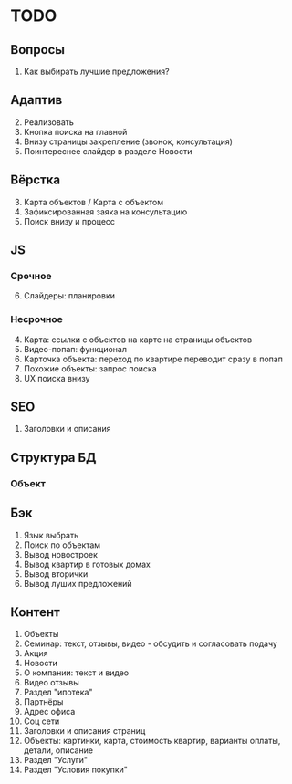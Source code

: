 # TODO

## Вопросы

1. Как выбирать лучшие предложения?



## Адаптив

2. Реализовать
3. Кнопка поиска на главной
4. Внизу страницы закрепление (звонок, консультация)
5. Поинтереснее слайдер в разделе Новости



## Вёрстка

3. Карта объектов / Карта с объектом
4. Зафиксированная заяка на консультацию
5. Поиск внизу и процесс



## JS

### Срочное
6. Слайдеры: планировки

### Несрочное
4. Карта: ссылки с объектов на карте на страницы объектов
5. Видео-попап: функционал
7. Карточка объекта: переход по квартире переводит сразу в попап
11. Похожие объекты: запрос поиска
12. UX поиска внизу


## SEO

1. Заголовки и описания



## Структура БД

### Объект



## Бэк
1. Язык выбрать
2. Поиск по объектам
3. Вывод новостроек
4. Вывод квартир в готовых домах
5. Вывод вторички
6. Вывод луших предложений



## Контент

1. Объекты
2. Семинар: текст, отзывы, видео - обсудить и согласовать подачу
3. Акция
4. Новости
5. О компании: текст и видео
6. Видео отзывы
7. Раздел "ипотека"
8. Партнёры
9. Адрес офиса
10. Соц сети
11. Заголовки и описания страниц
12. Объекты: картинки, карта, стоимость квартир, варианты оплаты, детали, описание
13. Раздел "Услуги"
14. Раздел "Условия покупки"

